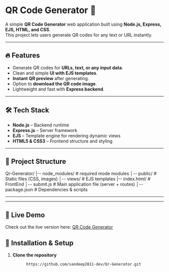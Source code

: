 # QR Code Generator 🚀

A simple **QR Code Generator** web application built using **Node.js, Express, EJS, HTML, and CSS**.  
This project lets users generate QR codes for any text or URL instantly.  

---

## **🔥 Features**
- Generate QR codes for **URLs, text, or any input data**.
- Clean and simple **UI with EJS templates**.
- **Instant QR preview** after generating.
- Option to **download the QR code image**.
- Lightweight and fast with **Express backend**.

---

## **🛠️ Tech Stack**
- **Node.js** – Backend runtime  
- **Express.js** – Server framework  
- **EJS** – Template engine for rendering dynamic views  
- **HTML5 & CSS3** – Frontend structure and styling  

---


## **📂 Project Structure**
Qr-Generator/
|-- node_modules/ # required mode modules
│-- public/ # Static files (CSS, images)
│-- views/ # EJS templates
|-- index.html/ # FrontEnd
│-- submit.js # Main application file (server + routes)
│-- package.json # Dependencies & scripts

---


---

## **🔗 Live Demo**
Check out the live version here: [QR Code Generator](https://qr-generator-agt1.onrender.com)



## **🚀 Installation & Setup**

1. **Clone the repository**  
   ```bash
         https://github.com/sandeep2811-dev/Qr-Generator.git
   
   
